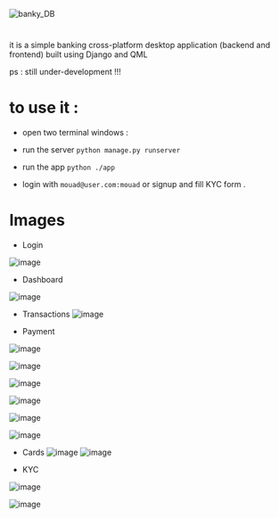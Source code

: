 
![banky_DB](https://github.com/user-attachments/assets/c458e357-b538-4f19-aaa3-252c55dff568)
# 

it is a simple banking cross-platform desktop application (backend and frontend) built using Django and QML

ps : still under-development !!!

# to use it :

- open two terminal windows : 

- run the server  `python manage.py runserver`

- run the app `python ./app`

- login with `mouad@user.com:mouad` or signup and fill KYC form .

# Images
- Login

![image](https://github.com/user-attachments/assets/4abd4497-830a-476c-b14b-9fde1efd4111)

- Dashboard

![image](https://github.com/user-attachments/assets/da6888b8-6228-4064-a813-8592fca0ca8c)

  
- Transactions
![image](https://github.com/user-attachments/assets/fc48fc05-79b9-4e47-9d1d-7930e879cdb0)


- Payment

![image](https://github.com/user-attachments/assets/10d78252-e033-4ef0-9db7-a538b334ff21)

![image](https://github.com/user-attachments/assets/d92303af-b693-41f8-bf05-6b35d37c2c37)

![image](https://github.com/user-attachments/assets/a0111180-ec3d-4c00-a747-9810e16873c6)


![image](https://github.com/user-attachments/assets/f6e1a414-72f4-481e-bf31-cfae10f4bcfa)

![image](https://github.com/user-attachments/assets/fa6063bb-e4d9-4f55-bb8b-0d5712f87598)

![image](https://github.com/user-attachments/assets/f6e98c60-8b56-4ecc-b179-250d414ffffd)

- Cards
  ![image](https://github.com/user-attachments/assets/0ddbcd1f-3ca1-49eb-bfc8-59535cb1fc85)
  ![image](https://github.com/user-attachments/assets/ed4f4099-e47b-47dd-a078-3c01ce54114d)

- KYC

![image](https://github.com/user-attachments/assets/781c4056-6a09-4a1c-88bc-ae157d00c827)

![image](https://github.com/user-attachments/assets/e3312e1b-121b-4e58-883d-a65d5d561b4e)



  
